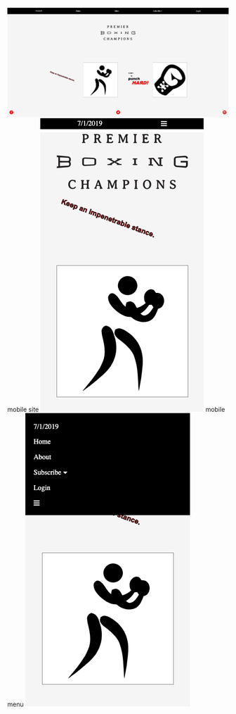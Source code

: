 ![desktop screenshot](github_images/desktopflexboxing.png)
mobile site ![mobile screenshot 1](github_images/mobileflexboxing.png)
mobile menu ![mobile screenshot 2](github_images/mobilemenuflexboxing.png)
